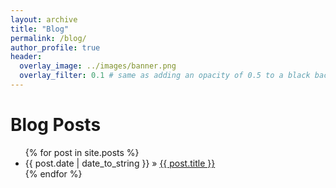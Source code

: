 ```yaml
---
layout: archive
title: "Blog"
permalink: /blog/
author_profile: true
header:
  overlay_image: ../images/banner.png
  overlay_filter: 0.1 # same as adding an opacity of 0.5 to a black background
---
```


<div id="home">
  <h1>Blog Posts</h1>
  <ul class="posts">
    {% for post in site.posts %}
      <li><span>{{ post.date | date_to_string }}</span> &raquo; <a href="{{ post.url }}">{{ post.title }}</a></li>
    {% endfor %}
  </ul>
</div>